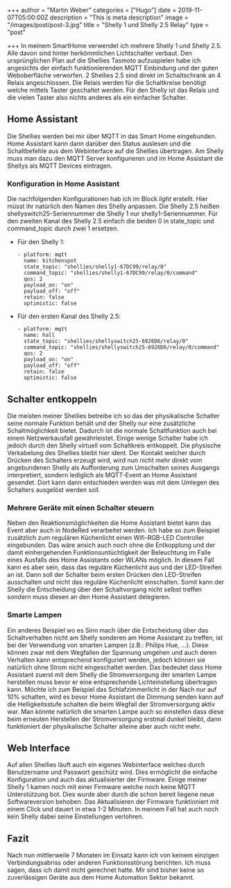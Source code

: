 +++
author = "Martin Weber"
categories = ["Hugo"]
date = 2019-11-07T05:00:00Z
description = "This is meta description"
image = "/images/post/post-3.jpg"
title = "Shelly 1 und Shelly 2.5 Relay"
type = "post"

+++
In meinem SmartHome verwendet ich mehrere Shelly 1 und Shelly 2.5. Alle davon sind hinter herkömmlichen Lichtschalter verbaut. Den ursprünglichen Plan auf die Shellies Tasmoto aufzuspielen habe ich angesichts der einfach funktionierenden MQTT Einbindung und der guten Weboberfläche verworfen. 2 Shellies 2.5 sind direkt im Schaltschrank an 4 Relais angeschlossen. Die Relais werden für die Schaltkreise benötigt welche mittels Taster geschaltet werden. Für den Shelly ist das Relais und die vielen Taster also nichts anderes als ein einfacher Schalter.

## Home Assistant

Die Shellies werden bei mir über MQTT in das Smart Home eingebunden. Home Assistant kann dann darüber den Status auslesen und die Schaltbefehle aus dem Webinterface auf die Shellies übertragen. Am Shelly muss man dazu den MQTT Server konfigurieren und im Home Assistant die Shellys als MQTT Devices eintragen.

### Konfiguration in Home Assistant

Die nachfolgenden Konfigurationen hab ich im Block _light_ erstellt. Hier müsst ihr natürlich den Namen des Shelly anpassen. Die Shelly 2.5 heißen shellyswitch25-Seriennummer die Shelly 1 nur shelly1-Seriennummer. Für den zweiten Kanal des Shelly 2.5 einfach die beiden 0 in state_topic und command_topic durch zwei 1 ersetzen.

* Für den Shelly 1:

      - platform: mqtt
        name: kitchenspot
        state_topic: "shellies/shelly1-67DC99/relay/0"
        command_topic: "shellies/shelly1-67DC99/relay/0/command"
        qos: 2
        payload_on: "on"
        payload_off: "off"
        retain: false
        optimistic: false
* Für den ersten Kanal des Shelly 2.5:

      - platform: mqtt
        name: hall
        state_topic: "shellies/shellyswitch25-6926D6/relay/0"
        command_topic: "shellies/shellyswitch25-6926D6/relay/0/command"
        qos: 2
        payload_on: "on"
        payload_off: "off"
        retain: false
        optimistic: false

## Schalter entkoppeln

Die meisten meiner Shellies betreibe ich so das der physikalische Schalter seine normale Funktion behält und der Shelly nur eine zusätzliche Schaltmöglichkeit bietet. Dadurch ist die normale Schaltfunktion auch bei einem Netzwerkausfall gewährleistet. Einige wenige Schalter habe ich jedoch durch den Shelly virtuell vom Schaltkreis entkoppelt. Die physische Verkabelung des Shellies bleibt hier ident. Der Kontakt welcher durch Drücken des Schalters erzeugt wird, wird nun nicht mehr direkt vom angebundenen Shelly als Aufforderung zum Umschalten seines Ausgangs interpretiert, sondern lediglich als MQTT-Event an Home Assistant gesendet. Dort kann dann entschieden werden was mit dem Umlegen des Schalters ausgelöst werden soll.

### Mehrere Geräte mit einen Schalter steuern

Neben den Reaktionsmöglichkeiten die Home Assistant bietet kann das Event aber auch in NodeRed verarbeitet werden. Ich habe so zum Beispiel zusätzlich zum regulären Küchenlicht einen Wifi-RGB-LED Controller eingebunden. Das wäre ansich auch noch ohne die Entkopplung und der damit einhergehenden Funktionsuntüchtigkeit der Beleuchtung im Falle eines Ausfalls des Home Assistants oder WLANs möglich. In diesem Fall kann es aber sein, dass das reguläre Küchenlicht aus und der LED-Streifen an ist. Dann soll der Schalter beim ersten Drücken den LED-Streifen ausschalten und nicht das reguläre Küchenlicht einschalten. Somit kann der Shelly die Entscheidung über den Schaltvorgang nicht selbst treffen sondern muss diesen an den Home Assistant delegieren.

### Smarte Lampen

Ein anderes Beispiel wo es Sinn mach über die Entscheidung über das Schaltverhalten nicht am Shelly sonderen am Home Assistant zu treffen, ist bei der Verwendung von smarten Lampen (z.B.: Philips Hue, ...). Diese können zwar mit dem Wegfallen der Spannung umgehen und auch deren Verhalten kann entsprechend konfiguriert werden, jedoch können sie natürlich ohne Strom nicht eingeschaltet werden. Das bedeutet dass Home Assistant zuerst mit dem Shelly die Stromversorgung der smarten Lampe herstellen muss bevor er eine entsprechende Lichteinstellung übertragen kann. Möchte ich zum Beispiel das Schlafzimmerlicht in der Nach nur auf 10% schalten, wird es bevor Home Assistant die Dimmung senden kann auf die Helligkeitsstufe schalten die beim Wegfall der Stromversorgung aktiv war. Man könnte natürlich die smarten Lampe auch so einstellen dass diese beim erneuten Herstellen der Stromversorgung erstmal dunkel bleibt, dann funktioniert der physikalische Schalter alleine aber auch nicht mehr.

## Web Interface

Auf allen Shellies läuft auch ein eigenes Webinterface welches durch Benutzername und Passwort geschütz wird. Dies ermöglicht die einfache Konfiguration und auch das aktualisierter der Firmware. Einige meiner Shelly 1 kamen noch mit einer Firmware welche noch keine MQTT Unterstützung bot. Dies wurde aber durch die schon bereit liegene neue Softwareversion behoben. Das Aktualisieren der Firmware funktioniert mit einem Click und dauert in etwa 1-2 Minuten. In meinem Fall hat auch noch kein Shelly dabei seine Einstellungen verlohren.

## Fazit

Nach nun mittlerweile 7 Monaten im Einsatz kann ich von keinem einzigen Verbindungsabriss oder anderen Funktionsstörung berichten. Ich muss sagen, dass ich damit nicht gerechnet hatte. Mir sind bisher keine so zuverlässigen Geräte aus dem Home Automation Sektor bekannt.